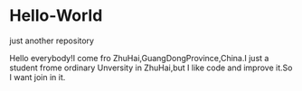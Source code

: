 # Hello-World
just another repository


  Hello everybody!I come fro ZhuHai,GuangDongProvince,China.I just a student frome ordinary Unversity in ZhuHai,but I like code and 
  improve it.So I want join in it.
  
